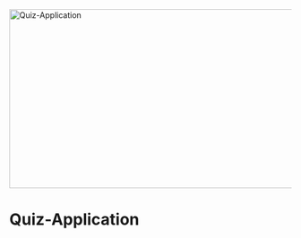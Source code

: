 <img src="https://socialify.git.ci/Nokwanda2000/Quiz-Application/image?language=1&owner=1&name=1&stargazers=1&theme=Light" alt="Quiz-Application" width="640" height="320" />

<h1>Quiz-Application</h1>
